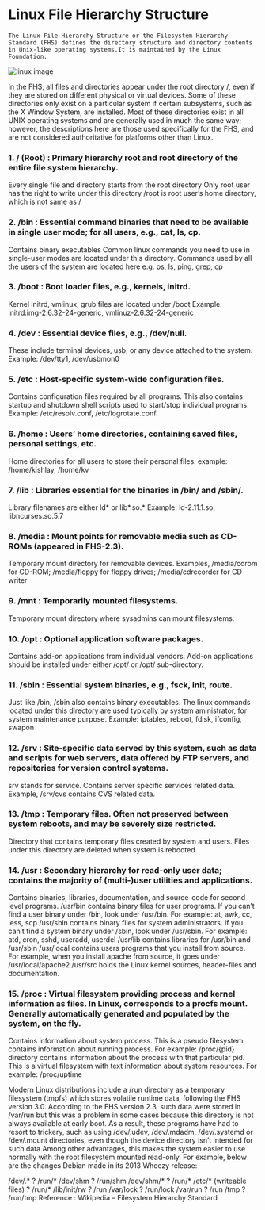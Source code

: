 # Linux File Hierarchy Structure
```
The Linux File Hierarchy Structure or the Filesystem Hierarchy Standard (FHS) defines the directory structure and directory contents in Unix-like operating systems.It is maintained by the Linux Foundation.
```
![linux image](https://upload.wikimedia.org/wikipedia/commons/d/d6/Ubuntu_Filesystem_Hierarchy.png)

In the FHS, all files and directories appear under the root directory /, even if they are stored on different physical or virtual devices.
Some of these directories only exist on a particular system if certain subsystems, such as the X Window System, are installed.
Most of these directories exist in all UNIX operating systems and are generally used in much the same way; however, the descriptions here are those used specifically for the FHS, and are not considered authoritative for platforms other than Linux.


### 1. / (Root) : Primary hierarchy root and root directory of the entire file system hierarchy.



Every single file and directory starts from the root directory
Only root user has the right to write under this directory
/root is root user’s home directory, which is not same as /


### 2. /bin : Essential command binaries that need to be available in single user mode; for all users, e.g., cat, ls, cp.

Contains binary executables
Common linux commands you need to use in single-user modes are located under this directory.
Commands used by all the users of the system are located here e.g. ps, ls, ping, grep, cp

### 3. /boot : Boot loader files, e.g., kernels, initrd.

Kernel initrd, vmlinux, grub files are located under /boot
Example: initrd.img-2.6.32-24-generic, vmlinuz-2.6.32-24-generic

### 4. /dev : Essential device files, e.g., /dev/null.

These include terminal devices, usb, or any device attached to the system.
Example: /dev/tty1, /dev/usbmon0

### 5. /etc : Host-specific system-wide configuration files.

Contains configuration files required by all programs.
This also contains startup and shutdown shell scripts used to start/stop individual programs.
Example: /etc/resolv.conf, /etc/logrotate.conf.

### 6. /home : Users’ home directories, containing saved files, personal settings, etc.

Home directories for all users to store their personal files.
example: /home/kishlay, /home/kv

### 7. /lib : Libraries essential for the binaries in /bin/ and /sbin/.

Library filenames are either ld* or lib*.so.*
Example: ld-2.11.1.so, libncurses.so.5.7

### 8. /media : Mount points for removable media such as CD-ROMs (appeared in FHS-2.3).

Temporary mount directory for removable devices.
Examples, /media/cdrom for CD-ROM; /media/floppy for floppy drives; /media/cdrecorder for CD writer

### 9. /mnt : Temporarily mounted filesystems.

Temporary mount directory where sysadmins can mount filesystems.

### 10. /opt : Optional application software packages.



Contains add-on applications from individual vendors.
Add-on applications should be installed under either /opt/ or /opt/ sub-directory.

### 11. /sbin : Essential system binaries, e.g., fsck, init, route.

Just like /bin, /sbin also contains binary executables.
The linux commands located under this directory are used typically by system aministrator, for system maintenance purpose.
Example: iptables, reboot, fdisk, ifconfig, swapon

### 12. /srv : Site-specific data served by this system, such as data and scripts for web servers, data offered by FTP servers, and repositories for version control systems.

srv stands for service.
Contains server specific services related data.
Example, /srv/cvs contains CVS related data.

### 13. /tmp : Temporary files. Often not preserved between system reboots, and may be severely size restricted.

Directory that contains temporary files created by system and users.
Files under this directory are deleted when system is rebooted.

### 14. /usr : Secondary hierarchy for read-only user data; contains the majority of (multi-)user utilities and applications.

Contains binaries, libraries, documentation, and source-code for second level programs.
/usr/bin contains binary files for user programs. If you can’t find a user binary under /bin, look under /usr/bin. For example: at, awk, cc, less, scp
/usr/sbin contains binary files for system administrators. If you can’t find a system binary under /sbin, look under /usr/sbin. For example: atd, cron, sshd, useradd, userdel
/usr/lib contains libraries for /usr/bin and /usr/sbin
/usr/local contains users programs that you install from source. For example, when you install apache from source, it goes under /usr/local/apache2
/usr/src holds the Linux kernel sources, header-files and documentation.









### 15. /proc : Virtual filesystem providing process and kernel information as files. In Linux, corresponds to a procfs mount. Generally automatically generated and populated by the system, on the fly.

Contains information about system process.
This is a pseudo filesystem contains information about running process. For example: /proc/{pid} directory contains information about the process with that particular pid.
This is a virtual filesystem with text information about system resources. For example: /proc/uptime


Modern Linux distributions include a /run directory as a temporary filesystem (tmpfs) which stores volatile runtime data, following the FHS version 3.0. According to the FHS version 2.3, such data were stored in /var/run but this was a problem in some cases because this directory is not always available at early boot. As a result, these programs have had to resort to trickery, such as using /dev/.udev, /dev/.mdadm, /dev/.systemd or /dev/.mount directories, even though the device directory isn’t intended for such data.Among other advantages, this makes the system easier to use normally with the root filesystem mounted read-only. For example, below are the changes Debian made in its 2013 Wheezy release:

/dev/.* ? /run/*
/dev/shm ? /run/shm
/dev/shm/* ? /run/*
/etc/* (writeable files) ? /run/*
/lib/init/rw ? /run
/var/lock ? /run/lock
/var/run ? /run
/tmp ? /run/tmp
Reference : Wikipedia – Filesystem Hierarchy Standard
